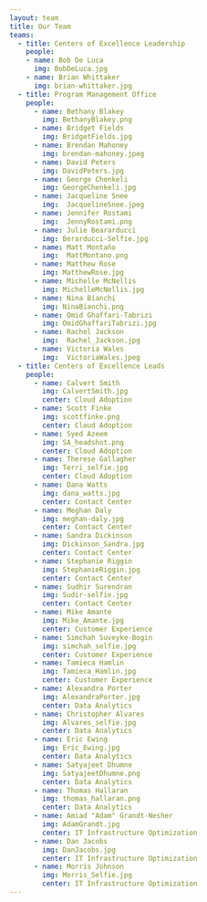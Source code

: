 ```yaml
---
layout: team
title: Our Team
teams:
  - title: Centers of Excellence Leadership
    people:
    - name: Bob De Luca
      img: BobDeLuca.jpg 
    - name: Brian Whittaker
      img: brian-whittaker.jpg 
  - title: Program Management Office
    people:
      - name: Bethany Blakey
        img: BethanyBlakey.png
      - name: Bridget Fields
        img: BridgetFields.jpg
      - name: Brendan Mahoney
        img: brendan-mahoney.jpeg
      - name: David Peters
        img: DavidPeters.jpg
      - name: George Chenkeli
        img: GeorgeChenkeli.jpg
      - name: Jacqueline Snee
        img:  JacquelineSnee.jpeg
      - name: Jennifer Rostami
        img:  JennyRostami.png
      - name: Julie Beararducci
        img: Berarducci-Selfie.jpg
      - name: Matt Montaño
        img:  MattMontano.png
      - name: Matthew Rose
        img: MatthewRose.jpg
      - name: Michelle McNellis
        img: MichelleMcNellis.jpg
      - name: Nina Bianchi
        img: NinaBianchi.png
      - name: Omid Ghaffari-Tabrizi
        img: OmidGhaffariTabrizi.jpg
      - name: Rachel Jackson
        img:  Rachel_Jackson.jpg
      - name: Victoria Wales
        img:  VictoriaWales.jpeg
  - title: Centers of Excellence Leads
    people:
      - name: Calvert Smith
        img: CalvertSmith.jpg
        center: Cloud Adoption
      - name: Scott Finke
        img: scottfinke.png
        center: Cloud Adoption
      - name: Syed Azeem
        img: SA_headshot.png
        center: Cloud Adoption
      - name: Therese Gallagher
        img: Terri_selfie.jpg
        center: Cloud Adoption
      - name: Dana Watts
        img: dana_watts.jpg
        center: Contact Center
      - name: Meghan Daly
        img: meghan-daly.jpg
        center: Contact Center
      - name: Sandra Dickinson
        img: Dickinson_Sandra.jpg
        center: Contact Center
      - name: Stephanie Riggin
        img: StephanieRiggin.jpg
        center: Contact Center
      - name: Sudhir Surendran
        img: Sudir-selfie.jpg
        center: Contact Center
      - name: Mike Amante
        img: Mike_Amante.jpg
        center: Customer Experience
      - name: Simchah Suveyke-Bogin
        img: simchah_selfie.jpg
        center: Customer Experience
      - name: Tamieca Hamlin
        img: Tamieca_Hamlin.jpg
        center: Customer Experience
      - name: Alexandra Porter
        img: AlexandraPorter.jpg 
        center: Data Analytics
      - name: Christopher Alvares
        img: Alvares_selfie.jpg
        center: Data Analytics
      - name: Eric Ewing
        img: Eric_Ewing.jpg
        center: Data Analytics
      - name: Satyajeet Dhumne
        img: SatyajeetDhumne.png
        center: Data Analytics
      - name: Thomas Hallaran
        img: thomas_hallaran.png
        center: Data Analytics
      - name: Amiad "Adam" Grandt-Nesher
        img: AdamGrandt.jpg
        center: IT Infrastructure Optimization
      - name: Dan Jacobs
        img: DanJacobs.jpg
        center: IT Infrastructure Optimization
      - name: Morris Johnson
        img: Morris_Selfie.jpg
        center: IT Infrastructure Optimization
---
```

